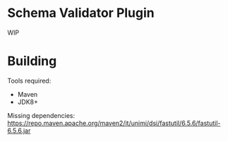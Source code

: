# Schema Validator Plugin

WIP

# Building

Tools required:
- Maven
- JDK8+

Missing dependencies:
https://repo.maven.apache.org/maven2/it/unimi/dsi/fastutil/6.5.6/fastutil-6.5.6.jar
